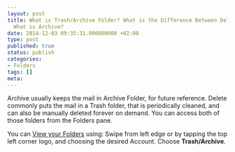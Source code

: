 ```yaml
---
layout: post
title: What is Trash/Archive Folder? What is the Difference Between Delete and Archive?
  What is Archive?
date: 2014-12-03 09:35:31.000000000 +02:00
type: post
published: true
status: publish
categories:
- Folders
tags: []
meta:
---
```


Archive usually keeps the mail in Archive Folder, for future reference. Delete commonly puts the mail in a Trash folder, that is periodically cleaned, and can also be manually deleted forever on demand. You can access both of those folders from the Folders pane.

You can [View your Folders](/navigate-between-folders/) using: Swipe from left edge or by tapping the top left corner logo, and choosing the desired Account. Choose **Trash/Archive**.